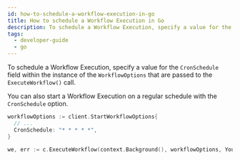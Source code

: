 ```yaml
---
id: how-to-schedule-a-workflow-execution-in-go
title: How to schedule a Workflow Execution in Go
description: To schedule a Workflow Execution, specify a value for the `CronSchedule` field within the instance of the `WorkflowOptions` that are passed to the `ExecuteWorkflow()` call.
tags:
  - developer-guide
  - go
---
```


To schedule a Workflow Execution, specify a value for the `CronSchedule` field within the instance of the `WorkflowOptions` that are passed to the `ExecuteWorkflow()` call.

You can also start a Workflow Execution on a regular schedule with the `CronSchedule` option.

```go
workflowOptions := client.StartWorkflowOptions{
  // ...
  CronSchedule: "* * * * *",
}

we, err := c.ExecuteWorkflow(context.Background(), workflowOptions, YourWorkflowDefinition)
```
